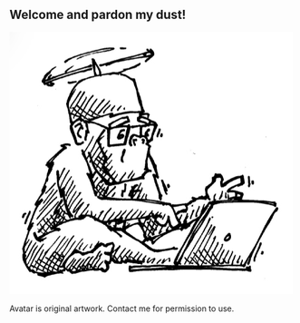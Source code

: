 ## Welcome and pardon my dust!

![Image](ds_avatar.png)

Avatar is original artwork. Contact me for permission to use.

